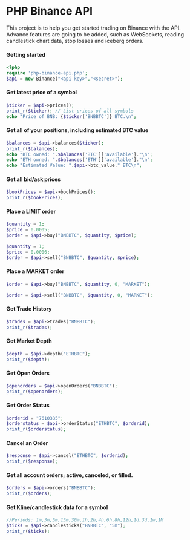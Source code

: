 # PHP Binance API
This project is to help you get started trading on Binance with the API. Advance features are going to be added, such as WebSockets, reading candlestick chart data, stop losses and iceberg orders.

#### Getting started
```php
<?php
require 'php-binance-api.php';
$api = new Binance("<api key>","<secret>");
```

#### Get latest price of a symbol
```php
$ticker = $api->prices();
print_r($ticker); // List prices of all symbols
echo "Price of BNB: {$ticker['BNBBTC']} BTC.\n";
```

#### Get all of your positions, including estimated BTC value
```php
$balances = $api->balances($ticker);
print_r($balances);
echo "BTC owned: ".$balances['BTC']['available']."\n";
echo "ETH owned: ".$balances['ETH']['available']."\n";
echo "Estimated Value: ".$api->btc_value." BTC\n";
```

#### Get all bid/ask prices
```php
$bookPrices = $api->bookPrices();
print_r($bookPrices);
```

#### Place a LIMIT order
```php
$quantity = 1;
$price = 0.0005;
$order = $api->buy("BNBBTC", $quantity, $price);
```

```php
$quantity = 1;
$price = 0.0006;
$order = $api->sell("BNBBTC", $quantity, $price);
```

#### Place a MARKET order
```php
$order = $api->buy("BNBBTC", $quantity, 0, "MARKET");
```

```php
$order = $api->sell("BNBBTC", $quantity, 0, "MARKET");
```

#### Get Trade History
```php
$trades = $api->trades("BNBBTC");
print_r($trades);
```

#### Get Market Depth
```php
$depth = $api->depth("ETHBTC");
print_r($depth);
```

#### Get Open Orders
```php
$openorders = $api->openOrders("BNBBTC");
print_r($openorders);
```

#### Get Order Status
```php
$orderid = "7610385";
$orderstatus = $api->orderStatus("ETHBTC", $orderid);
print_r($orderstatus);
```

#### Cancel an Order
```php
$response = $api->cancel("ETHBTC", $orderid);
print_r($response);
```

#### Get all account orders; active, canceled, or filled.
```php
$orders = $api->orders("BNBBTC");
print_r($orders);
```

#### Get Kline/candlestick data for a symbol
```php
//Periods: 1m,3m,5m,15m,30m,1h,2h,4h,6h,8h,12h,1d,3d,1w,1M
$ticks = $api->candlesticks("BNBBTC", "5m");
print_r($ticks);
```
